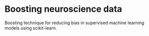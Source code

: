 # Boosting neuroscience data
Boosting technique for reducing bias in supervised machine learning models using scikit-learn.
